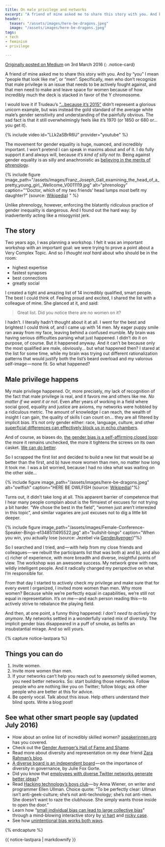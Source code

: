 ```yaml
---
title: On male privilege and networks
excerpt: "A friend of mine asked me to share this story with you. And by “you” I mean “people that look like me”, or “men”. Specifically, men who don’t recognize that male privilege is an issue that needs to be actively fought against, and that men need to make and leave space for women because of how incredibly much the deck is stacked in favor of the Y chromosome."
header:
  teaser: "/assets/images/here-be-dragons.jpeg"
  image: "/assets/images/here-be-dragons.jpeg"
tags:
- tech
- feminism
- privilege

---
```


[Originally posted on Medium](https://medium.com/@tingeber/on-male-privilege-and-networks-437a1ad1e51e) on 3rd March 2016
{: .notice-card}

A friend of mine asked me to share this story with you. And by “you” I mean “people that look like me”, or “men”. Specifically, men who don’t recognize that male privilege is an issue that needs to be actively fought against, and that men need to make and leave space for women because of how incredibly much the deck is stacked in favor of the Y chromosome.

I would love it if Trudeau’s [“…because it’s 2015”](https://www.youtube.com/watch?v=LLk2aSBrR6U) didn’t represent a glorious unicorn example, but was instead the gold standard of the average white male’s gender sensitivity and understanding of the painfully obvious. The sad fact is that it still overwhelmingly feels like it’s 1970 (or 1850 or 680 or… you get it).

{% include video id="LLk2aSBrR6U" provider="youtube" %}

The movement for gender equality is huge, nuanced, and incredibly important. I won’t pretend I can speak in maxims about and of it. I do fully support it and always will, because _it’s kind of silly not to_. Being against gender equality is as silly and anachronistic as [believing in the merits of phrenology](https://en.wikipedia.org/wiki/Phrenology).

{% include figure image_path="/assets/images/Franz_Joseph_Gall_examining_the_head_of_a_pretty_young_girl,_Wellcome_V0011119.jpg" alt="phrenology" caption="\"Doctor, which of my two friends’ head lumps most befit my daughter?\" \(source: [Wikipedia](https://upload.wikimedia.org/wikipedia/commons/5/57/Franz_Joseph_Gall_examining_the_head_of_a_pretty_young_girl,_Wellcome_V0011119.jpg)\) " %}

Unlike phrenology, however, enforcing the blatantly ridiculous practice of gender inequality is dangerous. And I found out the hard way: by inadvertently acting like a misogynist jerk.

## The story

Two years ago, I was planning a workshop. I felt it was an important workshop with an important goal: we were trying to prove a point about a Very Complex Topic. And so _I thought real hard_ about who should be in the room:

- highest expertise
- fastest synapses
- best connections
- greatly social

I created a tight and amazing list of 14 incredibly qualified, smart people. The best I could think of. Feeling proud and excited, I shared the list with a colleague of mine. She glanced at it, and said:

> Great list. Did you notice there are no women on it?

I hadn’t. I literally hadn’t thought about it at all. I went for the best and brightest I could think of, and I came up with 14 men. My eager puppy smile ran away from my face, leaving behind a confused mumble. My brain was having serious difficulties parsing what just happened. I didn’t do it on purpose, of course. But it happened anyway. And it can’t be because only the most qualified are male, obviously… but what happened then? I stared at the list for some time, while my brain was trying out different rationalization patterns that would justify both the list’s beard overload and my valorous self-image — none fit. So what happened?

## Male privilege happens

My male privilege happened. Or, more precisely, my lack of recognition of the fact that male privilege is real, and it favors me and others like me. _No matter if we want it or not_. Even after years of working in a field where social good, equality and justice are axioms, my networks were hobbled by a ridiculous metric. The amount of knowledge I can reach, the wealth of insight I can gain, the quality of skills I can count on… they are all filtered by implicit bias. It’s not only gender either: race, language, culture, and other [superficial differences can effectively block us in echo chambers](https://www.nytimes.com/roomfordebate/2011/04/21/barack-obama-and-the-psychology-of-the-birther-myth/the-echo-chamber-effect).

And of course, as biases do, [the gender bias is a self-affirming closed loop](https://economix.blogs.nytimes.com/2009/11/09/gender-bias-bingo/): the more it remains unchecked, the more it tightens the screws on its own casket. [We can do better](http://do-better.studiometric.co/).

So I scrapped the first list and decided to build a new list that would be a) better than the first, and b) have more women than men, no matter how long it took me. I was a bit worried, because I had no idea what was waiting on the other side…

{% include figure image_path="/assets/images/here-be-dragons.jpeg" alt="owlfish" caption="HERE BE OWLFISH (source: [Wikipedia](https://en.wikipedia.org/wiki/Here_be_dragons))"%}

Turns out, it didn’t take long at all. This apparent barrier of competence that I hear many people complain about is the flimsiest of excuses for not trying a bit harder. “We chose the best in the field”, “women just aren’t interested in this topic”, and similar vagaries are just excuses not to dig a little bit deeper.

{% include figure image_path="/assets/images/Female-Conference-Speaker-Bingo-e1348511495522.jpg" alt="bullshit-bingo" caption="When you win, you actually lose (source: Jezebel via [GenderAvenger](https://www.genderavenger.com/blog/2014/2/25/an-oldie-but-a-goodie-jezebels-female-conference-speaker-bingo))"%}

So I searched and I tried, and — with help from my close friends and colleagues — we rebuilt the participants list that was both a) and b), and also c) richer of experience, with more breadth and diverse, insightful points of view. The workshop was an awesome success. My network grew with new, wildly intelligent people. And it radically changed my perspective on what I’m responsible for.

From that day I started to actively check my privilege and make sure that for every event I organized, I invited more women than men. Why more women? Because while we’re perfectly equal in capabilities, we’re still not equal in representation. It’s on me — and each person reading this — to actively strive to rebalance the playing field.

And then, at one point, a funny thing happened: _I don’t need to actively try anymore_. My networks settled in a wonderfully varied mix of diversity. The implicit gender bias disappeared in a puff of smoke, as befits an insubstantial mirage. And so will yours.

{% capture notice-lastpara %}

## Things you can do

1. Invite women.
1. Invite more women than men.
1. If your networks can’t help you reach out to awesomely skilled women, you need better networks. So: start building those networks. Follow people who are nothing like you on Twitter; follow blogs; ask other people who are better at this for advice.
1. Be openly vocal. Talk about this issue. Help others understand their blind spots. Write a blog post!

## See what other smart people say (updated July 2016)

- How about an online list of incredibly skilled women? [speakerinnen.org](https://www.speakerinnen.org/en) has you covered.
- Check out the [Gender Avenger’s Hall of Fame and Shame](http://www.genderavenger.com/halls-of-fame-and-shame/).
- Read more about diversity and representation on my dear friend [Zara Rahman’s blog](http://zararah.net/category/feminism/).
- [A diverse board is an independent board](https://hbr.org/2013/05/a-diverse-board-is-an-independent-board) — on the importance of diversity in governance, by Julie Fox Gorte.
- Did you know that [employees with diverse Twitter networks generate better ideas](http://sloanreview.mit.edu/article/how-twitter-users-can-generate-better-ideas/)?
- Read [Hacking technology’s boys club](https://newrepublic.com/article/128795/hacking-technologys-boys-club) — by Anna Wiener, on writer and programmer Ellen Ullman. Choice quote: “To be perfectly clear: Ullman isn’t anti-geek-culture; she’s not anti-technology; she’s not anti-men. She doesn’t want to raze the clubhouse. She simply wants those inside to open the door.”
- Learn how “[small individual bias can lead to large collective bias](http://ncase.me/polygons/)” through a mind-blowing interactive story by [vi hart](http://vihart.com/) and [nicky case](https://www.patreon.com/ncase?ty=h).
- See how [unintentional bias works both ways](http://www.chookooloonks.com/blog/these-people-are-nothing-like-me).

{% endcapture %}

<div class="notice-card">{{ notice-lastpara | markdownify }}</div>
